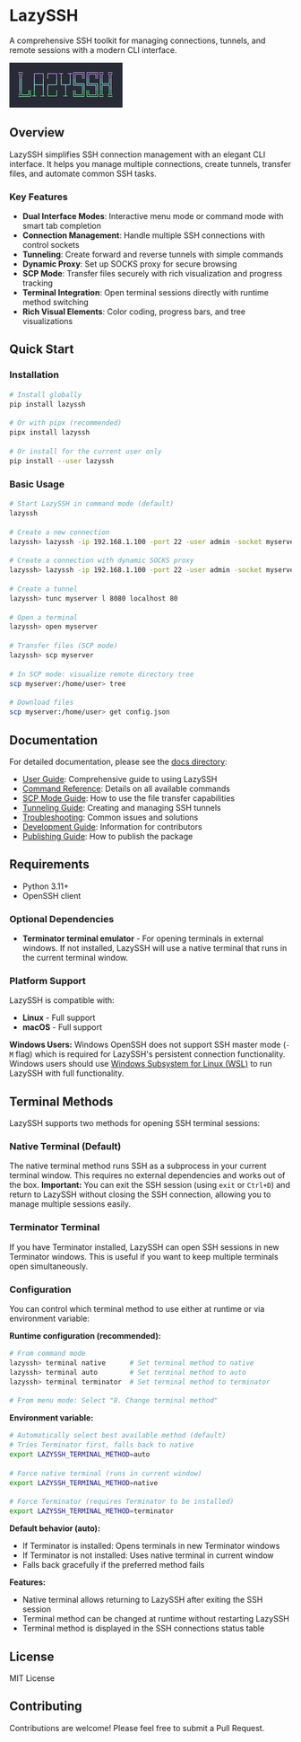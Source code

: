 # LazySSH

A comprehensive SSH toolkit for managing connections, tunnels, and remote sessions with a modern CLI interface.

![LazySSH](https://raw.githubusercontent.com/Bochner/lazyssh/main/lazyssh.png)

## Overview

LazySSH simplifies SSH connection management with an elegant CLI interface. It helps you manage multiple connections, create tunnels, transfer files, and automate common SSH tasks.

### Key Features

- **Dual Interface Modes**: Interactive menu mode or command mode with smart tab completion
- **Connection Management**: Handle multiple SSH connections with control sockets
- **Tunneling**: Create forward and reverse tunnels with simple commands
- **Dynamic Proxy**: Set up SOCKS proxy for secure browsing
- **SCP Mode**: Transfer files securely with rich visualization and progress tracking
- **Terminal Integration**: Open terminal sessions directly with runtime method switching
- **Rich Visual Elements**: Color coding, progress bars, and tree visualizations

## Quick Start

### Installation

```bash
# Install globally
pip install lazyssh

# Or with pipx (recommended)
pipx install lazyssh

# Or install for the current user only
pip install --user lazyssh
```

### Basic Usage

```bash
# Start LazySSH in command mode (default)
lazyssh

# Create a new connection
lazyssh> lazyssh -ip 192.168.1.100 -port 22 -user admin -socket myserver

# Create a connection with dynamic SOCKS proxy
lazyssh> lazyssh -ip 192.168.1.100 -port 22 -user admin -socket myserver -proxy 8080

# Create a tunnel
lazyssh> tunc myserver l 8080 localhost 80

# Open a terminal
lazyssh> open myserver

# Transfer files (SCP mode)
lazyssh> scp myserver

# In SCP mode: visualize remote directory tree
scp myserver:/home/user> tree

# Download files
scp myserver:/home/user> get config.json
```

## Documentation

For detailed documentation, please see the [docs directory](docs/):

- [User Guide](docs/user-guide.md): Comprehensive guide to using LazySSH
- [Command Reference](docs/commands.md): Details on all available commands
- [SCP Mode Guide](docs/scp-mode.md): How to use the file transfer capabilities
- [Tunneling Guide](docs/tunneling.md): Creating and managing SSH tunnels
- [Troubleshooting](docs/troubleshooting.md): Common issues and solutions
- [Development Guide](docs/development.md): Information for contributors
- [Publishing Guide](docs/publishing.md): How to publish the package

## Requirements

- Python 3.11+
- OpenSSH client

### Optional Dependencies

- **Terminator terminal emulator** - For opening terminals in external windows. If not installed, LazySSH will use a native terminal that runs in the current terminal window.

### Platform Support

LazySSH is compatible with:
- **Linux** - Full support
- **macOS** - Full support

**Windows Users:** Windows OpenSSH does not support SSH master mode (`-M` flag) which is required for LazySSH's persistent connection functionality. Windows users should use [Windows Subsystem for Linux (WSL)](https://docs.microsoft.com/en-us/windows/wsl/install) to run LazySSH with full functionality.

## Terminal Methods

LazySSH supports two methods for opening SSH terminal sessions:

### Native Terminal (Default)
The native terminal method runs SSH as a subprocess in your current terminal window. This requires no external dependencies and works out of the box. **Important:** You can exit the SSH session (using `exit` or `Ctrl+D`) and return to LazySSH without closing the SSH connection, allowing you to manage multiple sessions easily.

### Terminator Terminal
If you have Terminator installed, LazySSH can open SSH sessions in new Terminator windows. This is useful if you want to keep multiple terminals open simultaneously.

### Configuration

You can control which terminal method to use either at runtime or via environment variable:

**Runtime configuration (recommended):**
```bash
# From command mode
lazyssh> terminal native      # Set terminal method to native
lazyssh> terminal auto        # Set terminal method to auto
lazyssh> terminal terminator  # Set terminal method to terminator

# From menu mode: Select "8. Change terminal method"
```

**Environment variable:**
```bash
# Automatically select best available method (default)
# Tries Terminator first, falls back to native
export LAZYSSH_TERMINAL_METHOD=auto

# Force native terminal (runs in current window)
export LAZYSSH_TERMINAL_METHOD=native

# Force Terminator (requires Terminator to be installed)
export LAZYSSH_TERMINAL_METHOD=terminator
```

**Default behavior (auto):**
- If Terminator is installed: Opens terminals in new Terminator windows
- If Terminator is not installed: Uses native terminal in current window
- Falls back gracefully if the preferred method fails

**Features:**
- Native terminal allows returning to LazySSH after exiting the SSH session
- Terminal method can be changed at runtime without restarting LazySSH
- Terminal method is displayed in the SSH connections status table

## License

MIT License

## Contributing

Contributions are welcome! Please feel free to submit a Pull Request.
